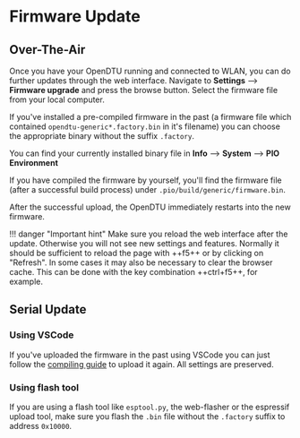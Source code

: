 # Firmware Update

## Over-The-Air

Once you have your OpenDTU running and connected to WLAN, you can do further updates through the web interface. Navigate to **Settings** --> **Firmware upgrade** and press the browse button. Select the firmware file from your local computer.

If you've installed a pre-compiled firmware in the past (a firmware file which contained `opendtu-generic*.factory.bin` in it's filename) you can choose the appropriate binary without the suffix `.factory`.

You can find your currently installed binary file in **Info** --> **System** --> **PIO Environment**

If you have compiled the firmware by yourself, you'll find the firmware file (after a successful build process) under `.pio/build/generic/firmware.bin`.

After the successful upload, the OpenDTU immediately restarts into the new firmware.

!!! danger "Important hint"
    Make sure you reload the web interface after the update. Otherwise you will not see new settings and features. Normally it should be sufficient to reload the page with ++f5++ or by clicking on "Refresh". In some cases it may also be necessary to clear the browser cache. This can be done with the key combination ++ctrl+f5++, for example.

## Serial Update

### Using VSCode

If you've uploaded the firmware in the past using VSCode you can just follow the [compiling guide](compile_vscode.md) to upload it again. All settings are preserved.

### Using flash tool

If you are using a flash tool like `esptool.py`, the web-flasher or the espressif upload tool, make sure you flash the `.bin` file without the `.factory` suffix to address `0x10000`.
